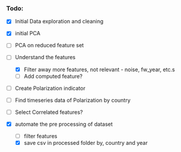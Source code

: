 ### Todo:

* [X] Initial Data exploration and cleaning
* [X] initial PCA
* [ ] PCA on reduced feature set
* [ ] Understand the features

  * [X] Filter away more features, not relevant - noise, fw_year, etc.s
  * [ ] Add computed feature?
* [ ] Create Polarization indicator
* [ ] Find timeseries data of Polarization by country
* [ ] Select Correlated features?
* [X] automate the pre processing of dataset

  * [ ] filter features
  * [X] save csv in processed folder by, country and year
